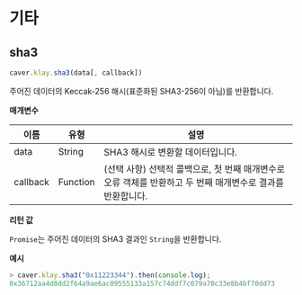 # 기타

## sha3 <a id="sha3"></a>

```javascript
caver.klay.sha3(data[, callback])
```

주어진 데이터의 Keccak-256 해시(표준화된 SHA3-256이 아님)를 반환합니다.

**매개변수**

| 이름       | 유형       | 설명                                                                                |
| -------- | -------- | --------------------------------------------------------------------------------- |
| data     | String   | SHA3 해시로 변환할 데이터입니다.                                                              |
| callback | Function | (선택 사항) 선택적 콜백으로, 첫 번째 매개변수로 오류 객체를 반환하고 두 번째 매개변수로 결과를 반환합니다. |

**리턴 값**

`Promise`는 주어진 데이터의 SHA3 결과인 `String`을 반환합니다.

**예시**

```javascript
> caver.klay.sha3("0x11223344").then(console.log);
0x36712aa4d0dd2f64a9ae6ac09555133a157c74ddf7c079a70c33e8b4bf70dd73
```

